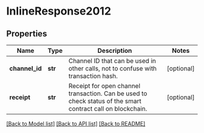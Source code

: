 # InlineResponse2012

## Properties
Name | Type | Description | Notes
------------ | ------------- | ------------- | -------------
**channel_id** | **str** | Channel ID that can be used in other calls, not to confuse with transaction hash. | [optional] 
**receipt** | **str** | Receipt for open channel transaction. Can be used to check status of the smart contract call on blockchain. | [optional] 

[[Back to Model list]](../README.md#documentation-for-models) [[Back to API list]](../README.md#documentation-for-api-endpoints) [[Back to README]](../README.md)

